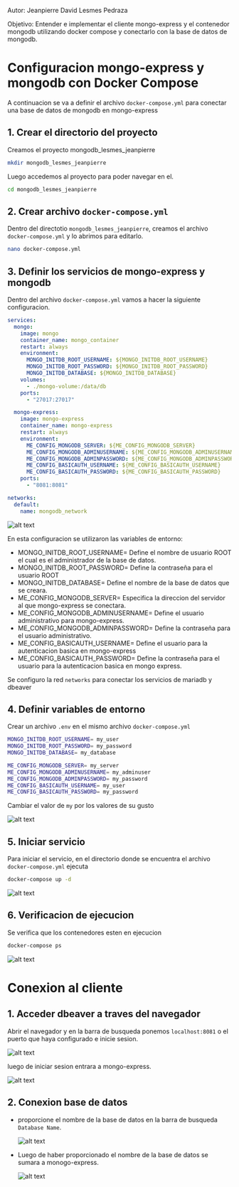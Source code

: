 Autor: Jeanpierre David Lesmes Pedraza

Objetivo: Entender e implementar el cliente mongo-express y el contenedor mongodb utilizando docker compose y conectarlo con la base de datos de mongodb.

# Configuracion mongo-express y mongodb con Docker Compose

A continuacion se va a definir el archivo `docker-compose.yml` para conectar una base de datos de mongodb en mongo-express

## 1. Crear el directorio del proyecto

Creamos el proyecto mongodb_lesmes_jeanpierre

``` bash
mkdir mongodb_lesmes_jeanpierre
```

Luego accedemos al proyecto para poder navegar en el.

```bash
cd mongodb_lesmes_jeanpierre
```

## 2. Crear archivo `docker-compose.yml`

Dentro del directotio `mongodb_lesmes_jeanpierre`, creamos el archivo `docker-compose.yml` y lo abrimos para editarlo.

```bash
nano docker-compose.yml
```

## 3. Definir los servicios de mongo-express y mongodb

Dentro del archivo `docker-compose.yml` vamos a hacer la siguiente configuracion.
```yml
services:
  mongo:
    image: mongo
    container_name: mongo_container
    restart: always
    environment:
      MONGO_INITDB_ROOT_USERNAME: ${MONGO_INITDB_ROOT_USERNAME}
      MONGO_INITDB_ROOT_PASSWORD: ${MONGO_INITDB_ROOT_PASSWORD}
      MONGO_INITDB_DATABASE: ${MONGO_INITDB_DATABASE}
    volumes:
      - ./mongo-volume:/data/db
    ports:
      - "27017:27017"

  mongo-express:
    image: mongo-express
    container_name: mongo-express
    restart: always
    environment:
      ME_CONFIG_MONGODB_SERVER: ${ME_CONFIG_MONGODB_SERVER}
      ME_CONFIG_MONGODB_ADMINUSERNAME: ${ME_CONFIG_MONGODB_ADMINUSERNAME}
      ME_CONFIG_MONGODB_ADMINPASSWORD: ${ME_CONFIG_MONGODB_ADMINPASSWORD}
      ME_CONFIG_BASICAUTH_USERNAME: ${ME_CONFIG_BASICAUTH_USERNAME}
      ME_CONFIG_BASICAUTH_PASSWORD: ${ME_CONFIG_BASICAUTH_PASSWORD}
    ports:
      - "8081:8081"

networks:
  default:
    name: mongodb_network
```

![alt text](imagen.png)

En esta configuracion se utilizaron las variables de entorno:
- MONGO_INITDB_ROOT_USERNAME= Define el nombre de usuario ROOT el cual es el administrador de la base de datos.
- MONGO_INITDB_ROOT_PASSWORD= Define la contraseña para el usuario ROOT
- MONGO_INITDB_DATABASE= Define el nombre de la base de datos que se creara.
- ME_CONFIG_MONGODB_SERVER= Especifica la direccion del servidor al que mongo-express se conectara.
- ME_CONFIG_MONGODB_ADMINUSERNAME= Define el usuario administrativo para mongo-express.
- ME_CONFIG_MONGODB_ADMINPASSWORD= Define la contraseña para el usuario administrativo.
- ME_CONFIG_BASICAUTH_USERNAME= Define el usuario para la autenticacion basica en mongo-express
- ME_CONFIG_BASICAUTH_PASSWORD= Define la contraseña para el usuario para la autenticacion basica en mongo express.

Se configuro la red `networks` para conectar los servicios de mariadb y dbeaver

## 4. Definir variables de entorno

Crear un archivo `.env` en el mismo archivo `docker-compose.yml`

```bash
MONGO_INITDB_ROOT_USERNAME= my_user
MONGO_INITDB_ROOT_PASSWORD= my_password
MONGO_INITDB_DATABASE= my_database

ME_CONFIG_MONGODB_SERVER= my_server
ME_CONFIG_MONGODB_ADMINUSERNAME= my_adminuser
ME_CONFIG_MONGODB_ADMINPASSWORD= my_password
ME_CONFIG_BASICAUTH_USERNAME= my_user
ME_CONFIG_BASICAUTH_PASSWORD= my_password
```
Cambiar el valor de `my` por los valores de su gusto

![alt text](imagen-1.png)

## 5. Iniciar servicio

Para iniciar el servicio, en el directorio donde se encuentra el archivo `docker-compose.yml` ejecuta

```bash
docker-compose up -d
```

![alt text](imagen-2.png)

## 6. Verificacion de ejecucion

Se verifica que los contenedores esten en ejecucion

```bash
docker-compose ps
```

![alt text](imagen-3.png)

# Conexion al cliente

## 1. Acceder dbeaver a traves del navegador

Abrir el navegador y en la barra de busqueda ponemos `localhost:8081` o el puerto que haya configurado e inicie sesion.

![alt text](imagen-4.png)

luego de iniciar sesion entrara a mongo-express.

![alt text](imagen-5.png)

## 2. Conexion base de datos

- proporcione el nombre de la base de datos en la barra de busqueda `Database Name`.

  ![alt text](imagen-6.png)

- Luego de haber proporcionado el nombre de la base de datos se sumara a monogo-express.

  ![alt text](imagen-7.png)

  